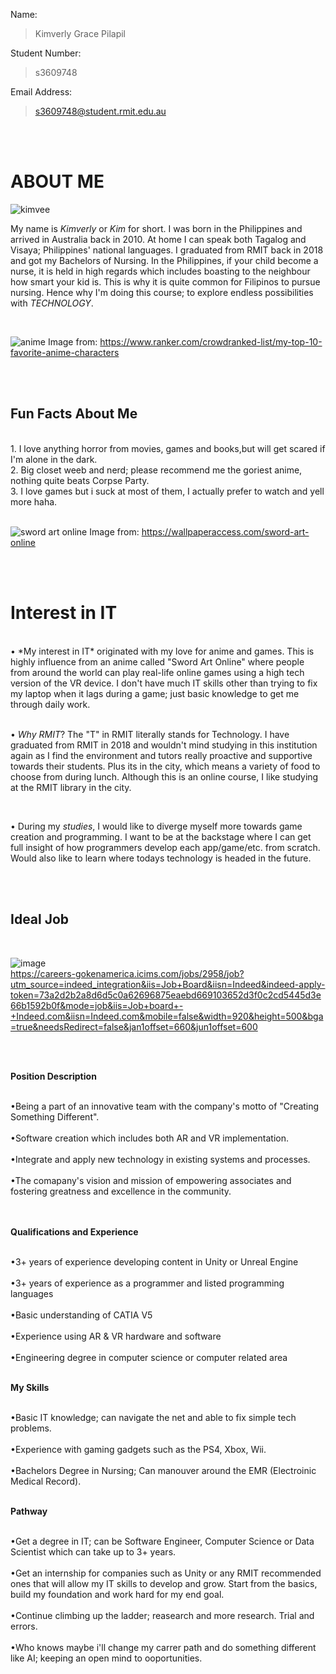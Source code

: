 Name:
>Kimverly Grace Pilapil

Student Number:
>s3609748

Email Address:
>s3609748@student.rmit.edu.au

<br/>


<br/>


# ABOUT ME

![kimvee](https://user-images.githubusercontent.com/62003066/77240397-7334d780-6c39-11ea-9b61-fd48cd3eb4d1.jpg)


My name is *Kimverly* or *Kim* for short.
I was born in the Philippines and arrived in Australia back in 2010.
At home I can speak both Tagalog and Visaya; Philippines' national languages.
I graduated from RMIT back in 2018 and got my Bachelors of Nursing.
In the Philippines, if your child become a nurse, it is held in high regards
which includes boasting to the neighbour how smart your kid is.
This is why it is quite common for Filipinos to pursue nursing.
Hence why I'm doing this course; to explore endless possibilities with *TECHNOLOGY*.
<br/>


<br/>


![anime](https://user-images.githubusercontent.com/62003066/77240764-ba24cc00-6c3d-11ea-89a8-799bd9d8332b.jpg)
Image from: https://www.ranker.com/crowdranked-list/my-top-10-favorite-anime-characters


<br/>

<br/>

## Fun Facts About Me
<br/>
1. I love anything horror from movies, games and books,but will get scared if I'm alone in the dark.
<br/>
2. Big closet weeb and nerd; please recommend me the goriest anime, nothing quite beats Corpse Party.
<br/>
3. I love games but i suck at most of them, I actually prefer to watch and yell more haha.
<br/>


<br/>

![sword art online](https://user-images.githubusercontent.com/62003066/77242796-9cb02c00-6c56-11ea-9161-b2f1da599aa8.jpg)
Image from: https://wallpaperaccess.com/sword-art-online

<br/>


<br/>

# Interest in IT 
<br/>
• *My interest in IT* originated with my love for anime and games. This is highly influence from an anime called "Sword Art Online" where people from around the world can play real-life online games using a high tech version of the VR device. I don't have much IT skills other than trying to fix my laptop when it lags during a game; just basic knowledge to get me through daily work. 

<br/>

<br/>

• *Why RMIT*? The "T" in RMIT literally stands for Technology. I have graduated from RMIT in 2018 and wouldn't mind studying in this
institution again as I find the environment and tutors really proactive and supportive towards their students. Plus its in the city, which means a variety of food to choose from during lunch. Although this is an online course, I like studying at the RMIT library in the city.

<br/>


• During my *studies*, I would like to diverge myself more towards game creation and programming. I want to be at the backstage where I can get full insight of how programmers develop each app/game/etc. from scratch. Would also like to learn where todays technology is headed in the future.



<br/>



<br/>


## Ideal Job 
<br/>

![image](https://user-images.githubusercontent.com/62003066/77244773-3551a680-6c6d-11ea-99d6-2d56dfc382bc.png)
 <br/>
 https://careers-gokenamerica.icims.com/jobs/2958/job?utm_source=indeed_integration&iis=Job+Board&iisn=Indeed&indeed-apply-token=73a2d2b2a8d6d5c0a62696875eaebd669103652d3f0c2cd5445d3e66b1592b0f&mode=job&iis=Job+board+-+Indeed.com&iisn=Indeed.com&mobile=false&width=920&height=500&bga=true&needsRedirect=false&jan1offset=660&jun1offset=600
 
 <br/>
 
 
 
 <br/>
 
 **Position Description**
 <br/>
 
 <br/>
 •Being a part of an innovative team with the company's motto of "Creating Something Different".
 <br/>
 
 <br/>
 •Software creation which includes both AR and VR implementation.
 <br/>
 
 <br/>
 •Integrate and apply new technology in existing systems and processes.
 <br/>
 
 <br/>
 •The comapany's vision and mission of empowering associates and fostering greatness and excellence in the community.
  <br/>
  
  <br/>
  <br/>
  

**Qualifications and Experience**
<br/>

<br/>
•3+ years of experience developing content in Unity or Unreal Engine
<br/>

<br/>
•3+ years of experience as a programmer and listed programming languages
<br/>

<br/>
•Basic understanding of CATIA V5
<br/>

<br/>
•Experience using AR & VR hardware and software
<br/>

<br/>
•Engineering degree in computer science or computer related area
<br/>



<br/>

 **My Skills**
 <br/>
 
 <br/>
 •Basic IT knowledge; can navigate the net and able to fix simple tech problems.
 <br/>
 
 <br/>
 •Experience with gaming gadgets such as the PS4, Xbox, Wii.
 <br/>
 
 <br/>
 •Bachelors Degree in Nursing; Can manouver around the EMR (Electroinic Medical Record).
 <br/>
 
 
 <br/>
 
  **Pathway**
  <br/>
  
  <br/>
  •Get a degree in IT; can be Software Engineer, Computer Science or Data Scientist which can take up to 3+ years.
  <br/>
  
  <br/>
  •Get an internship for companies such as Unity or any RMIT recommended ones that will allow my IT skills to develop and grow. Start from the basics, build my foundation and work hard for my end goal.
  <br/>
  
  <br/>
  •Continue climbing up the ladder; reasearch and more research. Trial and errors. 
  <br/>
  
  <br/>
  •Who knows maybe i'll change my carrer path and do something different like AI; keeping an open mind to ooportunities.
  <br/>
  
  <br/>
  
  
  
  




 

 
 











